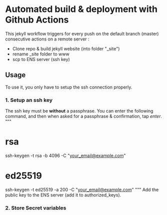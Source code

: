 # Automated build & deployment with Github Actions

This jekyll workflow triggers for every push on the default branch (master) consecutive actions on a remote server : 
- Clone repo & build jekyll website (into folder "_site")
- rename _site folder to www
- scp to ENS server (ssh key)

## Usage
To use it, you only have to setup the ssh connection properly.

### 1. Setup an ssh key
The ssh key must be **without** a passphrase. You can enter the following command, and then when asked for a passphrase & confirmation, tap *enter*.
"""
# rsa
ssh-keygen -t rsa -b 4096 -C "your_email@example.com"

# ed25519
ssh-keygen -t ed25519 -a 200 -C "your_email@example.com"
"""
Add the public key to the ENS server (add it to authorized_keys).

### 2. Store Secret variables
